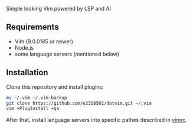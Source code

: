 Simple looking Vim powered by LSP and AI

## Requirements

- Vim (9.0.0185 or newer)
- Node.js
- some language servers (mentioned below)

## Installation

Clone this repository and install plugins:

```sh
mv ~/.vim ~/.vim-backup
git clone https://github.com/e2318501/dotvim.git ~/.vim
vim +PlugInstall +qa
```

After that, install language servers into specific pathes described in [vimrc](https://github.com/e2318501/dotvim/blob/main/vimrc).
